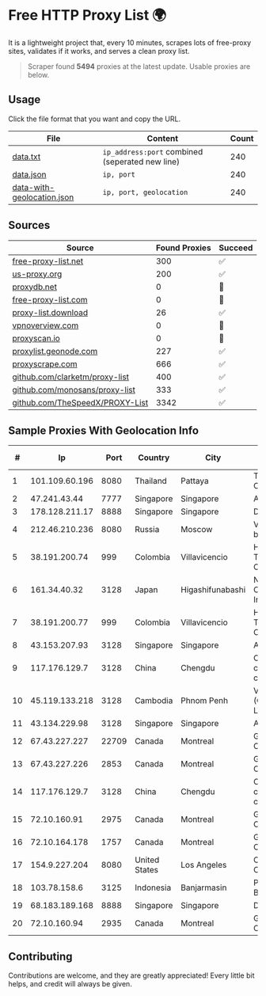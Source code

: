
# Free HTTP Proxy List 🌍

It is a lightweight project that, every 10 minutes, scrapes lots of free-proxy sites, validates if it works, and serves a clean proxy list.


> Scraper found **5494** proxies at the latest update. Usable proxies are below.

## Usage

Click the file format that you want and copy the URL.


|File|Content|Count|
|----|-------|-----|
|[data.txt](https://raw.githubusercontent.com/themiralay/Proxy-List-World/master/data.txt)|`ip_address:port` combined (seperated new line)|240|
|[data.json](https://raw.githubusercontent.com/themiralay/Proxy-List-World/master/data.json)|`ip, port`|240|
|[data-with-geolocation.json](https://raw.githubusercontent.com/themiralay/Proxy-List-World/master/data-with-geolocation.json)|`ip, port, geolocation`|240|

## Sources

|Source|Found Proxies|Succeed|
|------|-------------|-------|
|[free-proxy-list.net](https://free-proxy-list.net)|300|✅|
|[us-proxy.org](https://www.us-proxy.org)|200|✅|
|[proxydb.net](http://proxydb.net)|0|🚫|
|[free-proxy-list.com](https://free-proxy-list.com/?page=&port=&type%5B%5D=http&type%5B%5D=https&up_time=0&search=Search)|0|🚫|
|[proxy-list.download](https://www.proxy-list.download/HTTP)|26|✅|
|[vpnoverview.com](https://vpnoverview.com/privacy/anonymous-browsing/free-proxy-servers)|0|🚫|
|[proxyscan.io](https://www.proxyscan.io)|0|🚫|
|[proxylist.geonode.com](https://proxylist.geonode.com/api/proxy-list?limit=300&page=1&sort_by=lastChecked&sort_type=desc&protocols=http,https)|227|✅|
|[proxyscrape.com](https://api.proxyscrape.com/v2/?request=displayproxies&protocol=http&timeout=10000&country=all&ssl=all&anonymity=all)|666|✅|
|[github.com/clarketm/proxy-list](https://raw.githubusercontent.com/clarketm/proxy-list/master/proxy-list-raw.txt)|400|✅|
|[github.com/monosans/proxy-list](https://raw.githubusercontent.com/monosans/proxy-list/main/proxies/http.txt)|333|✅|
|[github.com/TheSpeedX/PROXY-List](https://raw.githubusercontent.com/TheSpeedX/PROXY-List/master/http.txt)|3342|✅|


## Sample Proxies With Geolocation Info

|#|Ip|Port|Country|City|Internet Service Provider|
|-|--|----|-------|----|-------------------------|
|1|101.109.60.196|8080|Thailand|Pattaya|TOT Public Company Limited|
|2|47.241.43.44|7777|Singapore|Singapore|Alibaba Cloud LLC|
|3|178.128.211.17|8888|Singapore|Singapore|DigitalOcean, LLC|
|4|212.46.210.236|8080|Russia|Moscow|VympelKom broadband internet|
|5|38.191.200.74|999|Colombia|Villavicencio|Hola Telecomunicacines Colombia S.A.S|
|6|161.34.40.32|3128|Japan|Higashifunabashi|NTT PC Communications, Inc.|
|7|38.191.200.77|999|Colombia|Villavicencio|Hola Telecomunicacines Colombia S.A.S|
|8|43.153.207.93|3128|Singapore|Singapore|Aceville Pte.ltd|
|9|117.176.129.7|3128|China|Chengdu|China Mobile communications corporation|
|10|45.119.133.218|3128|Cambodia|Phnom Penh|VIETTEL (CAMBODIA) PTE., LTD|
|11|43.134.229.98|3128|Singapore|Singapore|Aceville Pte.ltd|
|12|67.43.227.227|22709|Canada|Montreal|GloboTech Communications|
|13|67.43.227.226|2853|Canada|Montreal|GloboTech Communications|
|14|117.176.129.7|3128|China|Chengdu|China Mobile communications corporation|
|15|72.10.160.91|2975|Canada|Montreal|GloboTech Communications|
|16|72.10.164.178|1757|Canada|Montreal|GloboTech Communications|
|17|154.9.227.204|8080|United States|Los Angeles|Cogent Communications|
|18|103.78.158.6|3125|Indonesia|Banjarmasin|PT Global Jaringan Borneo|
|19|68.183.189.168|8888|Singapore|Singapore|DigitalOcean, LLC|
|20|72.10.160.94|2935|Canada|Montreal|GloboTech Communications|



## Contributing

Contributions are welcome, and they are greatly appreciated! Every
little bit helps, and credit will always be given.

